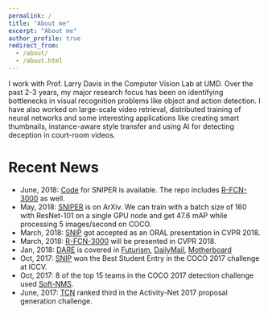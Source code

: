 ```yaml
---
permalink: /
title: "About me"
excerpt: "About me"
author_profile: true
redirect_from: 
  - /about/
  - /about.html
---
```



I work with Prof. Larry Davis in the Computer Vision Lab at UMD. Over the past 2-3 years, my major research focus has been on identifying bottlenecks in visual recognition problems like object and action detection. I have also worked on large-scale video retrieval, distributed training of neural networks and some interesting applications like creating smart thumbnails, instance-aware style transfer and using AI for detecting deception in court-room videos.



# Recent News
* June, 2018: [Code](https://github.com/mahyarnajibi/SNIPER) for SNIPER is available. The repo includes [R-FCN-3000](https://github.com/mahyarnajibi/SNIPER/tree/cvpr3k) as well.
* May, 2018: [SNIPER](https://arxiv.org/abs/1805.09300) is on ArXiv. We can train with a batch size of 160 with ResNet-101 on a single GPU node and get 47.6 mAP while processing 5 images/second on COCO. 
* March, 2018: [SNIP](https://arxiv.org/abs/1711.08189) got accepted as an ORAL presentation in CVPR 2018.
* March, 2018: [R-FCN-3000](https://arxiv.org/abs/1712.01802) will be presented in CVPR 2018. 
* Jan, 2018: [DARE](https://doubaibai.github.io/DARE/) is covered in [Futurism](http://futurism.com/new-ai-detects-deception-bring-end-lying-know-it), [DailyMail](http://www.dailymail.co.uk/sciencetech/article-5197747/AI-detects-expressions-tell-people-lie-court.html), [Motherboard](https://motherboard.vice.com/en_us/article/zmqv7x/ai-system-detects-deception-in-courtroom-videos)
* Oct, 2017: [SNIP](https://arxiv.org/abs/1711.08189) won the Best Student Entry in the COCO 2017 challenge at ICCV.
* Oct, 2017: 8 of the top 15 teams in the COCO 2017 detection challenge used [Soft-NMS](https://arxiv.org/abs/1704.04503).
* June, 2017: [TCN](https://arxiv.org/abs/1708.02349) ranked third in the Activity-Net 2017 proposal generation challenge.

